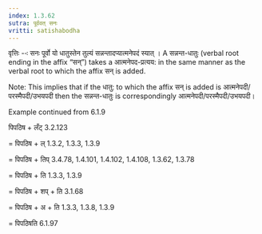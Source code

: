 ```yaml
---
index: 1.3.62
sutra: पूर्ववत् सनः
vritti: satishabodha
---
```



वृत्तिः --ः सनः पूर्वो यो धातुस्तेन तुल्यं सन्नन्तादप्यात्मनेपदं स्यात् । A सन्नन्त-धातुः (verbal root ending in the affix “सन्”) takes a आत्मनेपद-प्रत्यय: in the same manner as the verbal root to which the affix सन् is added.

Note: This implies that if the धातु: to which the affix सन् is added is आत्मनेपदी/परस्मैपदी/उभयपदी then the सन्नन्त-धातुः is correspondingly आत्मनेपदी/परस्मैपदी/उभयपदी।


Example continued from 6.1.9

पिपठिष + लँट् 3.2.123

= पिपठिष + ल् 1.3.2, 1.3.3, 1.3.9

= पिपठिष + तिप् 3.4.78, 1.4.101, 1.4.102, 1.4.108, 1.3.62, 1.3.78

= पिपठिष + ति 1.3.3, 1.3.9

= पिपठिष + शप् + ति 3.1.68

= पिपठिष + अ + ति 1.3.3, 1.3.8, 1.3.9

= पिपठिषति 6.1.97

